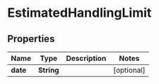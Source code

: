 
# EstimatedHandlingLimit

## Properties
Name | Type | Description | Notes
------------ | ------------- | ------------- | -------------
**date** | **String** |  |  [optional]




